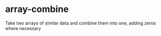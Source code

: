 # array-combine
Take two arrays of similar data and combine them into one, adding zeros where necessary
